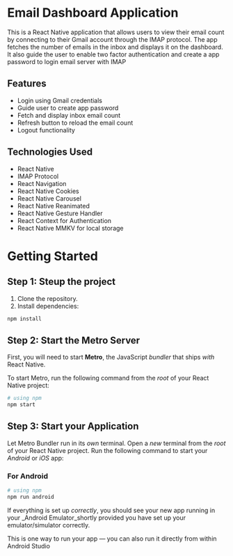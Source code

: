 
# Email Dashboard Application

This is a React Native application that allows users to view their email count by connecting to their Gmail account through the IMAP protocol. The app fetches the number of emails in the inbox and displays it on the dashboard. It also guide the user to enable two factor authentication and create a app password to login email server with IMAP

## Features

- Login using Gmail credentials
- Guide user to create app password
- Fetch and display inbox email count
- Refresh button to reload the email count
- Logout functionality

## Technologies Used

- React Native
- IMAP Protocol
- React Navigation
- React Native Cookies
- React Native Carousel
- React Native Reanimated
- React Native Gesture Handler
- React Context for Authentication
- React Native MMKV for local storage

# Getting Started

## Step 1: Steup the project


1. Clone the repository.
2. Install dependencies:
```bash
npm install
```

## Step 2: Start the Metro Server

First, you will need to start **Metro**, the JavaScript _bundler_ that ships _with_ React Native.

To start Metro, run the following command from the _root_ of your React Native project:

```bash
# using npm
npm start
```

## Step 3: Start your Application

Let Metro Bundler run in its _own_ terminal. Open a _new_ terminal from the _root_ of your React Native project. Run the following command to start your _Android_ or _iOS_ app:

### For Android

```bash
# using npm
npm run android
```

If everything is set up _correctly_, you should see your new app running in your _Android Emulator_shortly provided you have set up your emulator/simulator correctly.

This is one way to run your app — you can also run it directly from within Android Studio


